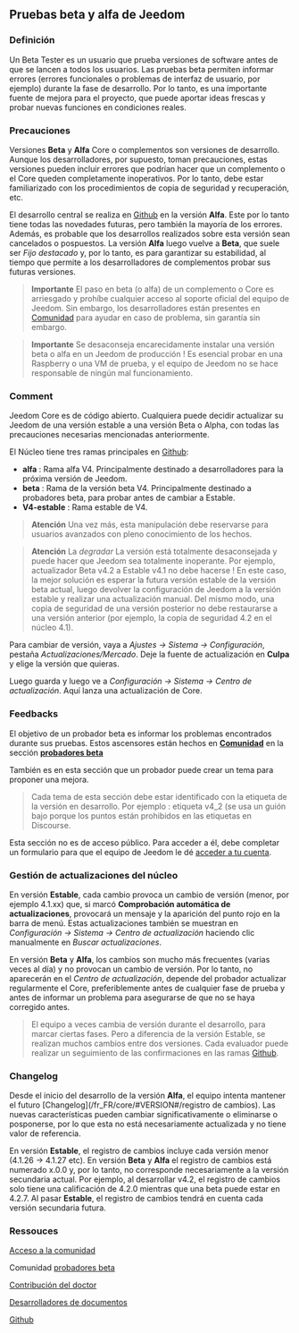 
## Pruebas beta y alfa de Jeedom

### Definición

Un Beta Tester es un usuario que prueba versiones de software antes de que se lancen a todos los usuarios. Las pruebas beta permiten informar errores (errores funcionales o problemas de interfaz de usuario, por ejemplo) durante la fase de desarrollo. Por lo tanto, es una importante fuente de mejora para el proyecto, que puede aportar ideas frescas y probar nuevas funciones en condiciones reales. 

### Precauciones

Versiones **Beta** y **Alfa** Core o complementos son versiones de desarrollo. Aunque los desarrolladores, por supuesto, toman precauciones, estas versiones pueden incluir errores que podrían hacer que un complemento o el Core queden completamente inoperativos. Por lo tanto, debe estar familiarizado con los procedimientos de copia de seguridad y recuperación, etc.

El desarrollo central se realiza en [Github](https://github.com/jeedom/core) en la versión **Alfa**. Este por lo tanto tiene todas las novedades futuras, pero también la mayoría de los errores. Además, es probable que los desarrollos realizados sobre esta versión sean cancelados o pospuestos. La versión **Alfa** luego vuelve a **Beta**, que suele ser *Fijo destacado* y, por lo tanto, es para garantizar su estabilidad, al tiempo que permite a los desarrolladores de complementos probar sus futuras versiones.

> **Importante**
> El paso en beta (o alfa) de un complemento o Core es arriesgado y prohíbe cualquier acceso al soporte oficial del equipo de Jeedom. Sin embargo, los desarrolladores están presentes en [Comunidad](https://community.jeedom.com/) para ayudar en caso de problema, sin garantía sin embargo.

> **Importante**
> Se desaconseja encarecidamente instalar una versión beta o alfa en un Jeedom de producción ! Es esencial probar en una Raspberry o una VM de prueba, y el equipo de Jeedom no se hace responsable de ningún mal funcionamiento.

### Comment

Jeedom Core es de código abierto. Cualquiera puede decidir actualizar su Jeedom de una versión estable a una versión Beta o Alpha, con todas las precauciones necesarias mencionadas anteriormente.

El Núcleo tiene tres ramas principales en [Github](https://github.com/jeedom/core):

-  **alfa** : Rama alfa V4. Principalmente destinado a desarrolladores para la próxima versión de Jeedom.
-  **beta** : Rama de la versión beta V4. Principalmente destinado a probadores beta, para probar antes de cambiar a Estable.
-  **V4-estable** : Rama estable de V4.

> **Atención**
> Una vez más, esta manipulación debe reservarse para usuarios avanzados con pleno conocimiento de los hechos.

> **Atención**
> La *degradar* La versión está totalmente desaconsejada y puede hacer que Jeedom sea totalmente inoperante. Por ejemplo, actualizador Beta v4.2 a Estable v4.1 no debe hacerse ! En este caso, la mejor solución es esperar la futura versión estable de la versión beta actual, luego devolver la configuración de Jeedom a la versión estable y realizar una actualización manual. Del mismo modo, una copia de seguridad de una versión posterior no debe restaurarse a una versión anterior (por ejemplo, la copia de seguridad 4.2 en el núcleo 4.1).

Para cambiar de versión, vaya a *Ajustes → Sistema → Configuración*, pestaña *Actualizaciones/Mercado*. Deje la fuente de actualización en **Culpa** y elige la versión que quieras.

Luego guarda y luego ve a *Configuración → Sistema → Centro de actualización*. Aquí lanza una actualización de Core.

### Feedbacks

El objetivo de un probador beta es informar los problemas encontrados durante sus pruebas.
Estos ascensores están hechos en **[Comunidad](https://community.jeedom.com/)** en la sección **[probadores beta](https://community.jeedom.com/c/salon-des-beta-testeurs/6)**

También es en esta sección que un probador puede crear un tema para proponer una mejora.

> Cada tema de esta sección debe estar identificado con la etiqueta de la versión en desarrollo. Por ejemplo : etiqueta v4_2 (se usa un guión bajo porque los puntos están prohibidos en las etiquetas en Discourse.

Esta sección no es de acceso público. Para acceder a él, debe completar un formulario para que el equipo de Jeedom le dé [acceder a tu cuenta](https://blog.jeedom.com/jeedom-partenaire-beta-testeur/).

### Gestión de actualizaciones del núcleo

En versión **Estable**, cada cambio provoca un cambio de versión (menor, por ejemplo 4.1.xx) que, si marcó **Comprobación automática de actualizaciones**, provocará un mensaje y la aparición del punto rojo en la barra de menú. Estas actualizaciones también se muestran en *Configuración → Sistema → Centro de actualización* haciendo clic manualmente en *Buscar actualizaciones*.

En versión **Beta** y **Alfa**, los cambios son mucho más frecuentes (varias veces al día) y no provocan un cambio de versión. Por lo tanto, no aparecerán en el *Centro de actualización*, depende del probador actualizar regularmente el Core, preferiblemente antes de cualquier fase de prueba y antes de informar un problema para asegurarse de que no se haya corregido antes.

> El equipo a veces cambia de versión durante el desarrollo, para marcar ciertas fases. Pero a diferencia de la versión Estable, se realizan muchos cambios entre dos versiones. Cada evaluador puede realizar un seguimiento de las confirmaciones en las ramas [Github](https://github.com/jeedom/core).

### Changelog

Desde el inicio del desarrollo de la versión **Alfa**, el equipo intenta mantener el futuro [Changelog](/fr_FR/core/#VERSION#/registro de cambios). Las nuevas características pueden cambiar significativamente o eliminarse o posponerse, por lo que esta no está necesariamente actualizada y no tiene valor de referencia.

En versión **Estable**, el registro de cambios incluye cada versión menor (4.1.26 -> 4.1.27 etc). En versión **Beta** y **Alfa** el registro de cambios está numerado x.0.0 y, por lo tanto, no corresponde necesariamente a la versión secundaria actual. Por ejemplo, al desarrollar v4.2, el registro de cambios solo tiene una calificación de 4.2.0 mientras que una beta puede estar en 4.2.7. Al pasar **Estable**, el registro de cambios tendrá en cuenta cada versión secundaria futura.

### Ressouces

 [Acceso a la comunidad](https://blog.jeedom.com/jeedom-partenaire-beta-testeur/)
 
Comunidad [probadores beta](https://community.jeedom.com/c/salon-des-beta-testeurs/6)

[Contribución del doctor](/es_ES/contribute/)

[Desarrolladores de documentos](/es_ES/dev/)

[Github](https://github.com/jeedom/core)
